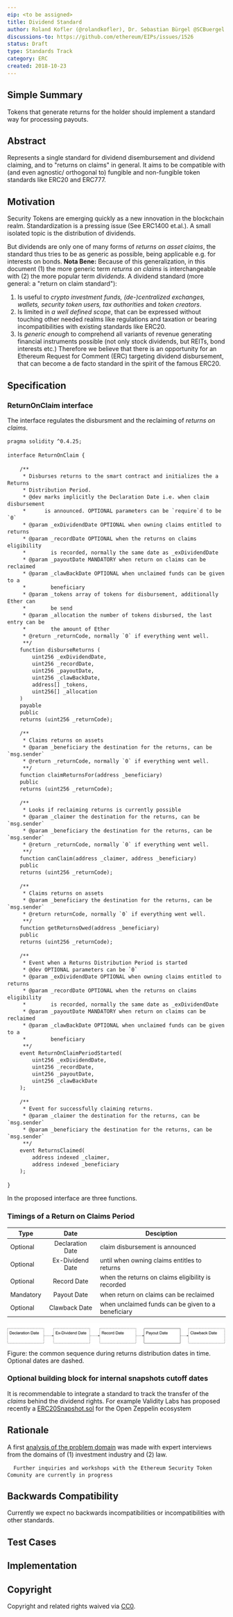 ```yaml
---
eip: <to be assigned>
title: Dividend Standard
author: Roland Kofler (@rolandkofler), Dr. Sebastian Bürgel @SCBuergel
discussions-to: https://github.com/ethereum/EIPs/issues/1526
status: Draft
type: Standards Track
category: ERC
created: 2018-10-23
---
```


<!--You can leave these HTML comments in your merged EIP and delete the visible duplicate text guides, they will not appear and may be helpful to refer to if you edit it again. This is the suggested template for new EIPs. Note that an EIP number will be assigned by an editor. When opening a pull request to submit your EIP, please use an abbreviated title in the filename, `eip-draft_title_abbrev.md`. The title should be 44 characters or less.-->

## Simple Summary
<!--"If you can't explain it simply, you don't understand it well enough." Provide a simplified and layman-accessible explanation of the EIP.-->
Tokens that generate returns for the holder should implement a standard way for processing payouts.

## Abstract
<!--A short (~200 word) description of the technical issue being addressed.-->
Represents a single standard for dividend disembursement and dividend claiming, and to "returns on claims" in general. It aims to be compatible with (and even agnostic/ orthogonal to) fungible and non-fungible token standards like ERC20 and ERC777.

## Motivation
<!--The motivation is critical for EIPs that want to change the Ethereum protocol. It should clearly explain why the existing protocol specification is inadequate to address the problem that the EIP solves. EIP submissions without sufficient motivation may be rejected outright.-->
Security Tokens are emerging quickly as a new innovation in the blockchain realm. Standardization is a pressing issue (See ERC1400 et.al.). A small isolated topic is the distribution of dividends.

But dividends are only one of many forms of *returns on asset claims*, the standard thus tries to be as generic as possible, being applicable e.g. for interests on bonds.
**Nota Bene:** Because of this generalization, in this document (1) the more generic term *returns on claims* is interchangeable with (2) the more popular term *dividends*.
A dividend standard (more general: a "return on claim standard"):
1. Is useful to *crypto investment funds, (de-)centralized exchanges, wallets, security token users, tax authorities* and *token creators*.
2. Is limited in *a well defined scope*, that can be expressed without touching other needed realms like regulations and taxation or bearing incompatibilities with existing standards like ERC20.
3. Is *generic enough* to comprehend all variants of revenue generating financial instruments possible (not only stock dividends, but REITs, bond interests etc.)
Therefore we believe that there is an opportunity for an Ethereum Request for Comment (ERC) targeting dividend disbursement, that can become a de facto standard in the spirit of the famous ERC20.

## Specification
<!--The technical specification should describe the syntax and semantics of any new feature. The specification should be detailed enough to allow competing, interoperable implementations for any of the current Ethereum platforms (go-ethereum, parity, cpp-ethereum, ethereumj, ethereumjs, and [others](https://github.com/ethereum/wiki/wiki/Clients)).-->


### ReturnOnClaim interface

The interface regulates the disbursment and the reclaiming of *returns on claims*.
```
pragma solidity ^0.4.25;

interface ReturnOnClaim {

    /**
     * Disburses returns to the smart contract and initializes the a Returns
     * Distribution Period.
     * @dev marks implicitly the Declaration Date i.e. when claim disbursement
     *      is announced. OPTIONAL parameters can be `require`d to be `0`
     * @param _exDividendDate OPTIONAL when owning claims entitled to returns
     * @param _recordDate OPTIONAL when the returns on claims eligibility
     *        is recorded, normally the same date as _exDividendDate
     * @param _payoutDate MANDATORY when return on claims can be reclaimed
     * @param _clawBackDate OPTIONAL when unclaimed funds can be given to a
     *        beneficiary
     * @param _tokens array of tokens for disbursement, additionally Ether can
     *        be send
     * @param _allocation the number of tokens disbursed, the last entry can be
     *        the amount of Ether
     * @return _returnCode, normally `0` if everything went well.
     **/
    function disburseReturns (
        uint256 _exDividendDate,
        uint256 _recordDate,
        uint256 _payoutDate,
        uint256 _clawBackDate,
        address[] _tokens,
        uint256[] _allocation
    )
    payable
    public
    returns (uint256 _returnCode);

    /**
     * Claims returns on assets
     * @param _beneficiary the destination for the returns, can be `msg.sender`
     * @return _returnCode, normally `0` if everything went well.
     **/
    function claimReturnsFor(address _beneficiary)
    public
    returns (uint256 _returnCode);

    /**
     * Looks if reclaiming returns is currently possible
     * @param _claimer the destination for the returns, can be `msg.sender`
     * @param _beneficiary the destination for the returns, can be `msg.sender`
     * @return _returnCode, normally `0` if everything went well.
     **/
    function canClaim(address _claimer, address _beneficiary)
    public
    returns (uint256 _returnCode);

    /**
     * Claims returns on assets
     * @param _beneficiary the destination for the returns, can be `msg.sender`
     * @return returnCode, normally `0` if everything went well.
     **/
    function getReturnsOwed(address _beneficiary)
    public
    returns (uint256 _returnCode);

    /**
     * Event when a Returns Distribution Period is started
     * @dev OPTIONAL parameters can be `0`
     * @param _exDividendDate OPTIONAL when owning claims entitled to returns
     * @param _recordDate OPTIONAL when the returns on claims eligibility
     *        is recorded, normally the same date as _exDividendDate
     * @param _payoutDate MANDATORY when return on claims can be reclaimed
     * @param _clawBackDate OPTIONAL when unclaimed funds can be given to a
     *        beneficiary
     **/
    event ReturnOnClaimPeriodStarted(
        uint256 _exDividendDate,
        uint256 _recordDate,
        uint256 _payoutDate,
        uint256 _clawBackDate
    );

    /**
     * Event for successfully claiming returns.
     * @param _claimer the destination for the returns, can be `msg.sender`
     * @param _beneficiary the destination for the returns, can be `msg.sender`
     **/
    event ReturnsClaimed(
        address indexed _claimer,
        address indexed _beneficiary
    );

}
```
In the proposed interface are three functions.

### Timings of a Return on Claims Period

| Type      | Date            | Desciption                                         |
| ----------|:---------------:| -------------------------------------------------- |
| Optional  |Declaration Date |	claim disbursement is announced                    |
| Optional	|Ex-Dividend Date |	until when owning claims entitles to returns       |
| Optional	|Record Date	  | when the returns on claims eligibility is recorded |
| Mandatory	|Payout Date	  | when return on claims can be reclaimed             |
| Optional  |Clawback Date	  | when unclaimed funds can be given to a beneficiary |

![Figure: the common sequence during returns distribution dates in time. Optional dates are dashed.](/assets/eip-dividend/20181710_DividendTokenStandard_ResearchingtheProblemDomain.png)
Figure: the common sequence during returns distribution dates in time. Optional dates are dashed.

### Optional building block for  internal snapshots cutoff dates
It is recommendable to integrate a standard to track the transfer of the
*claims* behind the dividend rights.
For example Validity Labs has proposed recently a [ERC20Snapshot.sol](https://github.com/OpenZeppelin/openzeppelin-solidity/blob/617d5278865da56455fd64d149ff1f6ff6071f1d/contracts/token/ERC20/ERC20Snapshot.sol#L44)
 for the Open Zeppelin ecosystem

## Rationale
<!--The rationale fleshes out the specification by describing what motivated the design and why particular design decisions were made. It should describe alternate designs that were considered and related work, e.g. how the feature is supported in other languages. The rationale may also provide evidence of consensus within the community, and should discuss important objections or concerns raised during discussion.-->

A first [analysis of the problem domain](https://docs.google.com/document/d/1ERjxWZbsGXp4J6ZKotyoniTlLNjaZO4JSwg66UHc-p0/edit?usp=sharing) was made with expert interviews from the
domains of (1) investment industry and (2) law.

      Further inquiries and workshops with the Ethereum Security Token Comunity are currently in progress

## Backwards Compatibility
<!--All EIPs that introduce backwards incompatibilities must include a section describing these incompatibilities and their severity. The EIP must explain how the author proposes to deal with these incompatibilities. EIP submissions without a sufficient backwards compatibility treatise may be rejected outright.-->

Currently we expect no backwards incompatibilities or incompatibilities with
other standards.

## Test Cases
<!--Test cases for an implementation are mandatory for EIPs that are affecting consensus changes. Other EIPs can choose to include links to test cases if applicable.-->

## Implementation
<!--The implementations must be completed before any EIP is given status "Final", but it need not be completed before the EIP is accepted. While there is merit to the approach of reaching consensus on the specification and rationale before writing code, the principle of "rough consensus and running code" is still useful when it comes to resolving many discussions of API details.-->

## Copyright
Copyright and related rights waived via [CC0](https://creativecommons.org/publicdomain/zero/1.0/).
